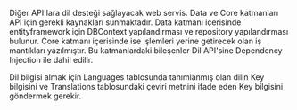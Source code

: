 Diğer API'lara dil desteği sağlayacak web servis. Data ve Core katmanları API için gerekli kaynakları sunmaktadır. Data katmanı içerisinde entityframework için DBContext yapılandırması ve repository yapılandırması bulunur. Core katmanı içerisinde ise işlemleri yerine getirecek olan iş mantıkları yazılmıştır. Bu katmanlardaki bileşenler Dil API'sine Dependency Injection ile dahil edilir.

Dil bilgisi almak için Languages tablosunda tanımlanmış olan dilin Key bilgisini ve Translations tablosundaki çeviri metnini ifade eden Key bilgisini göndermek gerekir.
